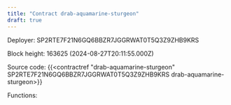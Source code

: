 ```yaml
---
title: "Contract drab-aquamarine-sturgeon"
draft: true
---
```

Deployer: SP2RTE7F21N6GQ6BBZR7JGGRWAT0T5Q3Z9ZHB9KRS


 



Block height: 163625 (2024-08-27T20:11:55.000Z)

Source code: {{<contractref "drab-aquamarine-sturgeon" SP2RTE7F21N6GQ6BBZR7JGGRWAT0T5Q3Z9ZHB9KRS drab-aquamarine-sturgeon>}}

Functions:


